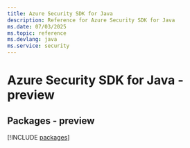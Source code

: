 ```yaml
---
title: Azure Security SDK for Java
description: Reference for Azure Security SDK for Java
ms.date: 07/03/2025
ms.topic: reference
ms.devlang: java
ms.service: security
---
```

# Azure Security SDK for Java - preview
## Packages - preview
[!INCLUDE [packages](security-index.md)]
